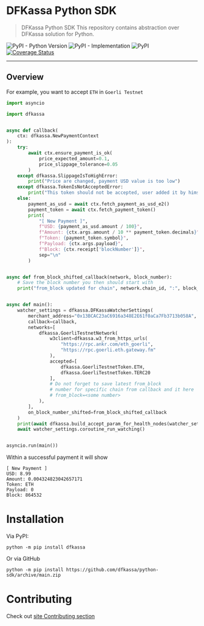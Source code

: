 # DFKassa Python SDK
> DFKassa Python SDK
This repository contains abstraction over DFKassa solution for Python.

![PyPI - Python Version](https://img.shields.io/pypi/pyversions/dfkassa)
![PyPI - Implementation](https://img.shields.io/pypi/implementation/dfkassa)
![PyPI](https://img.shields.io/pypi/v/dfkassa)
[![Coverage Status](https://coveralls.io/repos/github/dfkassa/python-sdk/badge.svg?branch=main)](https://coveralls.io/github/dfkassa/python-sdk?branch=main)
***

## Overview
For example, you want to accept `ETH` in `Goerli Testnet`

```python
import asyncio

import dfkassa


async def callback(
    ctx: dfkassa.NewPaymentContext
):
    try:
        await ctx.ensure_payment_is_ok(
            price_expected_amount=0.1,
            price_slippage_tolerance=0.05
        )
    except dfkassa.SlippageIsToHighError:
        print("Price are changed, payment USD value is too low")
    except dfkassa.TokenIsNotAcceptedError:
        print("This token should not be accepted, user added it by himself")
    else:
        payment_as_usd = await ctx.fetch_payment_as_usd_e2()
        payment_token = await ctx.fetch_payment_token()
        print(
            "[ New Payment ]",
            f"USD: {payment_as_usd.amount / 100}",
            f"Amount: {ctx.args.amount / 10 ** payment_token.decimals}",
            f"Token: {payment_token.symbol}",
            f"Payload: {ctx.args.payload}",
            f"Block: {ctx.receipt['blockNumber']}",
            sep="\n"
        )


async def from_block_shifted_callback(network, block_number):
    # Save the block number you then should start with
    print("from_block updated for chain", network.chain_id, ":", block_number)


async def main():
    watcher_settings = dfkassa.DFKassaWatcherSettings(
        merchant_address="0x13BCAC23aC6916a348E2E61f0aCa7Fb3713b058A",
        callback=callback,
        networks=[
            dfkassa.GoerliTestnetNetwork(
                w3client=dfkassa.w3_from_https_urls(
                    "https://rpc.ankr.com/eth_goerli",
                    "https://rpc.goerli.eth.gateway.fm"
                ),
                accepted=[
                    dfkassa.GoerliTestnetToken.ETH,
                    dfkassa.GoerliTestnetToken.TERC20
                ],
                # Do not forget to save latest from_block
                # number for specific chain from callback and it here
                # from_block=<some number>
            ),
        ],
        on_block_number_shifted=from_block_shifted_callback
    )
    print(await dfkassa.build_accept_param_for_health_nodes(watcher_settings.networks))
    await watcher_settings.coroutine_run_watching()


asyncio.run(main())
```
Within a successful payment it will show
```
[ New Payment ]
USD: 8.99
Amount: 0.004324823042657171
Token: ETH
Payload: 0
Block: 864532
```

# Installation
Via PyPI:
```shell
python -m pip install dfkassa
```
Or via GitHub
```shell
python -m pip install https://github.com/dfkassa/python-sdk/archive/main.zip
```
# Contributing
Check out [site Contributing section](https://dfkassa.github.io/python-sdk/latest/contributing/)
